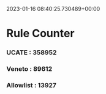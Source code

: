 2023-01-16 08:40:25.730489+00:00
# Rule Counter 
 ### UCATE : 358952

 ### Veneto : 89612

 ### Allowlist : 13927